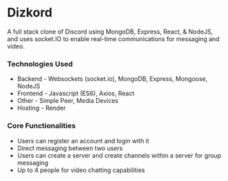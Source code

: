# Dizkord

A full stack clone of Discord using MongoDB, Express, React, &amp; NodeJS, and uses socket.IO to enable real-time communications for messaging and video.

### Technologies Used
* Backend - Websockets (socket.io), MongoDB, Express, Mongoose, NodeJS
* Frontend - Javascript (ES6), Axios, React
* Other - Simple Peer, Media Devices
* Hosting - Render

### Core Functionalities
* Users can register an account and login with it
* Direct messaging between two users
* Users can create a server and create channels within a server for group messaging
* Up to 4 people for video chatting capabilities
